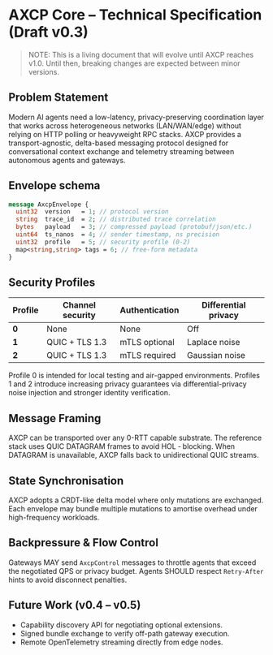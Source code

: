 # AXCP Core – Technical Specification (Draft v0.3)

> NOTE: This is a living document that will evolve until AXCP reaches v1.0. Until then, breaking changes are expected between minor versions.

## Problem Statement

Modern AI agents need a low-latency, privacy-preserving coordination layer that works across heterogeneous networks (LAN/WAN/edge) without relying on HTTP polling or heavyweight RPC stacks. AXCP provides a transport-agnostic, delta-based messaging protocol designed for conversational context exchange and telemetry streaming between autonomous agents and gateways.

## Envelope schema

```protobuf
message AxcpEnvelope {
  uint32  version   = 1; // protocol version
  string  trace_id  = 2; // distributed trace correlation
  bytes   payload   = 3; // compressed payload (protobuf/json/etc.)
  uint64  ts_nanos  = 4; // sender timestamp, ns precision
  uint32  profile   = 5; // security profile (0-2)
  map<string,string> tags = 6; // free-form metadata
}
```

## Security Profiles

| Profile | Channel security | Authentication | Differential privacy |
|---------|------------------|-----------------|----------------------|
| **0**   | None             | None            | Off                 |
| **1**   | QUIC + TLS 1.3   | mTLS optional   | Laplace noise        |
| **2**   | QUIC + TLS 1.3   | mTLS required   | Gaussian noise       |

Profile 0 is intended for local testing and air-gapped environments. Profiles 1 and 2 introduce increasing privacy guarantees via differential-privacy noise injection and stronger identity verification.

## Message Framing

AXCP can be transported over any 0-RTT capable substrate. The reference stack uses QUIC DATAGRAM frames to avoid HOL ‑ blocking. When DATAGRAM is unavailable, AXCP falls back to unidirectional QUIC streams.

## State Synchronisation

AXCP adopts a CRDT-like delta model where only mutations are exchanged. Each envelope may bundle multiple mutations to amortise overhead under high-frequency workloads.

## Backpressure & Flow Control

Gateways MAY send `AxcpControl` messages to throttle agents that exceed the negotiated QPS or privacy budget. Agents SHOULD respect `Retry-After` hints to avoid disconnect penalties.

## Future Work (v0.4 – v0.5)

* Capability discovery API for negotiating optional extensions.
* Signed bundle exchange to verify off-path gateway execution.
* Remote OpenTelemetry streaming directly from edge nodes.
